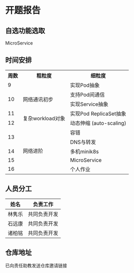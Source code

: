 # 开题报告

## 自选功能选取

MicroService

## 时间安排

<table>
        <tr>
        <th>周数</th>
        <th>粗粒度</th>
        <th>细粒度</th>
    </tr>
    <tr>
        <td>9</td>
        <td></td>
        <td>实现Pod抽象</td>
    </tr>
    <tr>
        <td rowspan="2">10</td>
        <td rowspan="2">网络通讯初步</td>
        <td>支持Pod间通信</td>
    </tr>
    <tr>
        <td>实现Service抽象</td>
    </tr>
    <tr>
        <td>11</td>
        <td rowspan="2">复杂workload对象</td>
        <td>实现Pod ReplicaSet抽象</td>
    </tr>
    <tr>
	<td>12</td>
        <td>动态伸缩 (auto-scaling)</td>
    </tr>
    <tr>
        <td rowspan="2">13</td>
        <td></td>
        <td>容错</td>
    </tr>
        <td rowspan="4">网络进阶</td>
        <td>DNS与转发</td>
    <tr>
    </tr>
    <tr>
        <td>14</td>
        <td>多机minik8s</td>
    </tr>
    <tr>
        <td>15</td>
        <td>MicroService</td>
    </tr>
    <tr>
        <td>16</td>
        <td></td>
        <td>个人作业</td>
    </tr>
</table>

## 人员分工

| 姓名   | 负责工作     |
| ------ | ------------ |
| 林隽乐 | 共同负责开发 |
| 石远康 | 共同负责开发 |
| 诸柏铭 | 共同负责开发 |

## 仓库地址

已向责任助教发送仓库邀请链接

